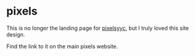 # pixels

This is no longer the landing page for [pixelsyyc](pixelsyyc.com), but I truly loved this site design.

Find the link to it on the main pixels website.
